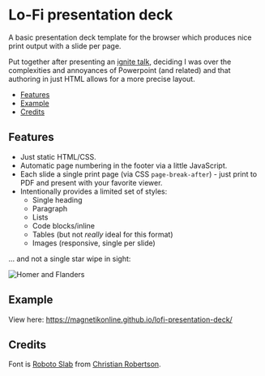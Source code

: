# Lo-Fi presentation deck

A basic presentation deck template for the browser which produces nice print output with a slide per page.

Put together after presenting an [ignite talk](https://en.wikipedia.org/wiki/Ignite_(event)), deciding I was over the complexities and annoyances of Powerpoint (and related) and that authoring in just HTML allows for a more precise layout.

- [Features](#features)
- [Example](#example)
- [Credits](#credits)

## Features

- Just static HTML/CSS.
- Automatic page numbering in the footer via a little JavaScript.
- Each slide a single print page (via CSS `page-break-after`) - just print to PDF and present with your favorite viewer.
- Intentionally provides a limited set of styles:
	- Single heading
	- Paragraph
	- Lists
	- Code blocks/inline
	- Tables (but not _really_ ideal for this format)
	- Images (responsive, single per slide)

... and not a single star wipe in sight:

![Homer and Flanders](https://media.giphy.com/media/l2JefZLtstHfXIbh6/giphy.gif)

## Example

View here: https://magnetikonline.github.io/lofi-presentation-deck/

## Credits

Font is [Roboto Slab](https://fonts.google.com/specimen/Roboto+Slab) from [Christian Robertson](https://twitter.com/cr64).
